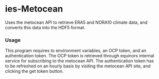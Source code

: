 # ies-Metocean
Uses the metocean API to retrieve ERA5 and NORA10 climate data, and converts this data into the HDF5 format.

### Usage
This program requires to environment variables, an OCP token, and an authentication token. The OCP token is retrieved
through equinors internal service for subscribing to the metocean API. The authentication token has to be refreshed on
an hourly basis by visiting the metocean API site, and clicking the get token button. 